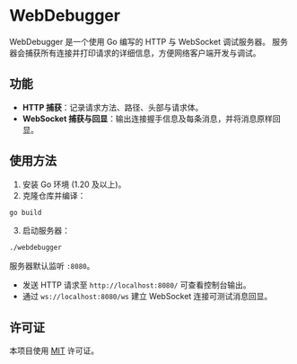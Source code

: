 # WebDebugger

WebDebugger 是一个使用 Go 编写的 HTTP 与 WebSocket 调试服务器。
服务器会捕获所有连接并打印请求的详细信息，方便网络客户端开发与调试。

## 功能
- **HTTP 捕获**：记录请求方法、路径、头部与请求体。
- **WebSocket 捕获与回显**：输出连接握手信息及每条消息，并将消息原样回显。

## 使用方法

1. 安装 Go 环境 (1.20 及以上)。
2. 克隆仓库并编译：

```bash
go build
```

3. 启动服务器：

```bash
./webdebugger
```

服务器默认监听 `:8080`。
- 发送 HTTP 请求至 `http://localhost:8080/` 可查看控制台输出。
- 通过 `ws://localhost:8080/ws` 建立 WebSocket 连接可测试消息回显。

## 许可证

本项目使用 [MIT](LICENSE) 许可证。
